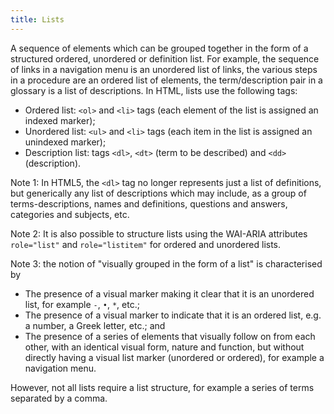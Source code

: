 ```yaml
---
title: Lists
---
```


A sequence of elements which can be grouped together in the form of a structured ordered, unordered or definition list. For example, the sequence of links in a navigation menu is an unordered list of links, the various steps in a procedure are an ordered list of elements, the term/description pair in a glossary is a list of descriptions. In HTML, lists use the following tags:

- Ordered list: `<ol>` and `<li>` tags (each element of the list is assigned an indexed marker);
- Unordered list: `<ul>` and `<li>` tags (each item in the list is assigned an unindexed marker);
- Description list: tags `<dl>`, `<dt>` (term to be described) and `<dd>` (description).

Note 1: In HTML5, the `<dl>` tag no longer represents just a list of definitions, but generically any list of descriptions which may include, as a group of terms-descriptions, names and definitions, questions and answers, categories and subjects, etc.

Note 2: It is also possible to structure lists using the WAI-ARIA attributes `role="list"` and `role="listitem"` for ordered and unordered lists.

Note 3: the notion of "visually grouped in the form of a list" is characterised by

- The presence of a visual marker making it clear that it is an unordered list, for example `-`, `•`, `*`, etc.;
- The presence of a visual marker to indicate that it is an ordered list, e.g. a number, a Greek letter, etc.; and
- The presence of a series of elements that visually follow on from each other, with an identical visual form, nature and function, but without directly having a visual list marker (unordered or ordered), for example a navigation menu.

However, not all lists require a list structure, for example a series of terms separated by a comma.
